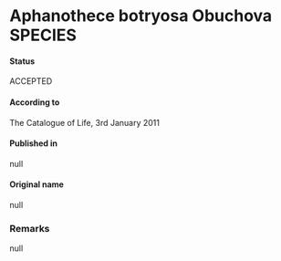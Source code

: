 Aphanothece botryosa Obuchova SPECIES
=======

#### Status
ACCEPTED

#### According to
The Catalogue of Life, 3rd January 2011

#### Published in
null

#### Original name
null

### Remarks
null